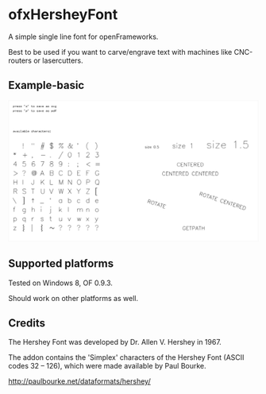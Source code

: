 # ofxHersheyFont
A simple single line font for openFrameworks.

Best to be used if you want to carve/engrave text with machines like CNC-routers or lasercutters.

## Example-basic
![preview](img/preview.jpg)

## Supported platforms
Tested on Windows 8, OF 0.9.3.

Should work on other platforms as well.

## Credits
The Hershey Font was developed by Dr. Allen V. Hershey in 1967.

The addon contains the 'Simplex' characters of the Hershey Font (ASCII codes 32 – 126), which were made available by Paul Bourke.

http://paulbourke.net/dataformats/hershey/
